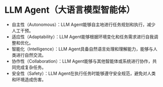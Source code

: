 # LLM Agent（大语言模型智能体）
 - 自主性（Autonomous）：LLM Agent能够自主地进行任务规划和执行，减少人工干预。
 - 适应性（Adaptability）：LLM Agent能够根据环境变化和任务需求进行自我调整和优化。
 - 智能化（Intelligence）：LLM Agent具备自然语言处理和理解能力，能够与人类进行自然交流。
 - 协作性（Collaboration）：LLM Agent能够与其他智能体或系统进行协作，共同完成复杂任务。
 - 安全性（Safety）：LLM Agent在执行任务时能够遵守安全规范，避免对人类和环境造成伤害。

